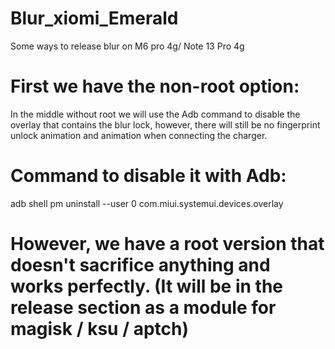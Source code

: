 # Blur_xiomi_Emerald
Some ways to release blur on M6 pro 4g/ Note 13 Pro 4g


# First we have the non-root option:
In the middle without root we will use the Adb command to disable the overlay that contains the blur lock, however, there will still be no fingerprint unlock animation and animation when connecting the charger. 
# Command to disable it with Adb:
adb shell pm uninstall --user 0 com.miui.systemui.devices.overlay

# However, we have a root version that doesn't sacrifice anything and works perfectly. (It will be in the release section as a module for magisk / ksu / aptch)
